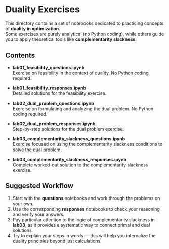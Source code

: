 # Duality Exercises

This directory contains a set of notebooks dedicated to practicing concepts of **duality in optimization**.  
Some exercises are purely analytical (no Python coding), while others guide you to apply theoretical tools like **complementarity slackness**.

## Contents

- **lab01_feasibility_questions.ipynb**  
  Exercise on feasibility in the context of duality. No Python coding required.  
- **lab01_feasibility_responses.ipynb**  
  Detailed solutions for the feasibility exercise.

- **lab02_dual_problem_questions.ipynb**  
  Exercise on formulating and analyzing the dual problem. No Python coding required.  
- **lab02_dual_problem_responses.ipynb**  
  Step-by-step solutions for the dual problem exercise.

- **lab03_complementarity_slackness_questions.ipynb**  
  Exercise focused on using the complementarity slackness conditions to solve the dual problem.  
- **lab03_complementarity_slackness_responses.ipynb**  
  Complete worked-out solution to the complementarity slackness exercise.

## Suggested Workflow

1. Start with the **questions** notebooks and work through the problems on your own.  
2. Use the corresponding **responses** notebooks to check your reasoning and verify your answers.  
3. Pay particular attention to the logic of complementarity slackness in **lab03**, as it provides a systematic way to connect primal and dual solutions.  
4. Try to explain your steps in words — this will help you internalize the duality principles beyond just calculations.